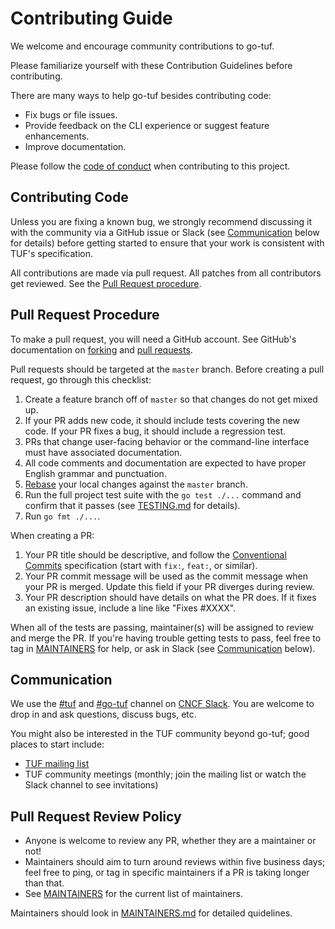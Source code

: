 # Contributing Guide

We welcome and encourage community contributions to go-tuf.

Please familiarize yourself with these Contribution Guidelines before contributing.

There are many ways to help go-tuf besides contributing code:

- Fix bugs or file issues.
- Provide feedback on the CLI experience or suggest feature enhancements.
- Improve documentation.

Please follow the [code of conduct](CODE_OF_CONDUCT.md) when contributing to this project.

## Contributing Code

Unless you are fixing a known bug, we strongly recommend discussing it with the community via a GitHub issue or Slack (see [Communication](#communication) below for details) before getting started to ensure that your work is consistent with TUF's specification.

All contributions are made via pull request. All patches from all contributors get reviewed. See the [Pull Request procedure](#pull-request-procedure).


## Pull Request Procedure

To make a pull request, you will need a GitHub account. See GitHub's documentation on [forking](https://help.github.com/articles/fork-a-repo) and [pull requests](https://help.github.com/articles/using-pull-requests).

Pull requests should be targeted at the `master` branch. Before creating a pull request, go through this checklist:

1. Create a feature branch off of `master` so that changes do not get mixed up.
2. If your PR adds new code, it should include tests covering the new code. If your PR fixes a bug, it should include a regression test.
3. PRs that change user-facing behavior or the command-line interface must have associated documentation.
4. All code comments and documentation are expected to have proper English grammar and punctuation.
5. [Rebase](http://git-scm.com/book/en/Git-Branching-Rebasing) your local changes against the `master` branch.
6. Run the full project test suite with the `go test ./...` command and confirm that it passes (see [TESTING.md](TESTING.md) for details).
7. Run `go fmt ./...`.

When creating a PR:

1. Your PR title should be descriptive, and follow the [Conventional Commits](https://www.conventionalcommits.org/en/v1.0.0/) specification (start with `fix:`, `feat:`, or similar).
2. Your PR commit message will be used as the commit message when your PR is merged. Update this field if your PR diverges during review.
3. Your PR description should have details on what the PR does. If it fixes an existing issue, include a line like "Fixes #XXXX".

When all of the tests are passing, maintainer(s) will be assigned to review and merge the PR. If you're having trouble getting tests to pass, feel free to tag in [MAINTAINERS](MAINTAINERS) for help, or ask in Slack (see [Communication](#communication) below).


## Communication

We use the [#tuf](https://cloud-native.slack.com/archives/C8NMD3QJ3) and [#go-tuf](https://cloud-native.slack.com/archives/C02D577GX54) channel on [CNCF Slack](https://slack.cncf.io/). You are welcome to drop in and ask questions, discuss bugs, etc.

You might also be interested in the TUF community beyond go-tuf; good places to start include:

- [TUF mailing list](https://groups.google.com/g/theupdateframework)
- TUF community meetings (monthly; join the mailing list or watch the Slack channel to see invitations)


## Pull Request Review Policy

* Anyone is welcome to review any PR, whether they are a maintainer or not!
* Maintainers should aim to turn around reviews within five business days; feel free to ping, or tag in specific maintainers if a PR is taking longer than that.
* See [MAINTAINERS](MAINTAINERS) for the current list of maintainers.

Maintainers should look in [MAINTAINERS.md](MAINTAINERS.md) for detailed quidelines.
